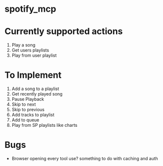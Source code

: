 # spotify_mcp



# Currently supported actions

1. Play a song
2. Get users playlists
3. Play from user playlist

# To Implement
1. Add a song to a playlist
2. Get recently played song
3. Pause Playback
4. Skip to next
5. Skip to previous
6. Add tracks to playlist
8. Add to queue
9. Play from SP playlists like charts



# Bugs

* Browser opening every tool use? something to do with caching and auth
